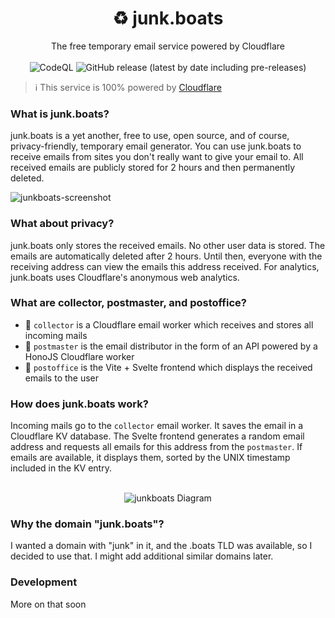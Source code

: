 <h1 align="center">♻️ junk.boats</h1>
<p align="center">The free temporary email service powered by Cloudflare
  <br>
  </br>
  <img alt="CodeQL" src="https://github.com/berrysauce/junk.boats/actions/workflows/github-code-scanning/codeql/badge.svg">
  <img alt="GitHub release (latest by date including pre-releases)" src="https://img.shields.io/github/v/release/berrysauce/junk.boats?color=blue&include_prereleases&label=latest%20release">
</p>

> ℹ️ This service is 100% powered by [Cloudflare](https://www.cloudflare.com/)

### What is junk.boats?
junk.boats is a yet another, free to use, open source, and of course, privacy-friendly, temporary email generator. You can use junk.boats to receive emails from sites you don't really want to give your email to. All received emails are publicly stored for 2 hours and then permanently deleted.

<img alt="junkboats-screenshot" src="https://bcdn.berrysauce.me/shared/screely-1676654369981.png">

### What about privacy?
junk.boats only stores the received emails. No other user data is stored. The emails are automatically deleted after 2 hours. Until then, everyone with the receiving address can view the emails this address received. For analytics, junk.boats uses Cloudflare's anonymous web analytics.

### What are collector, postmaster, and postoffice?
- 📮 `collector` is a Cloudflare email worker which receives and stores all incoming mails
- 🚚 `postmaster` is the email distributor in the form of an API powered by a HonoJS Cloudflare worker
- 🏤 `postoffice` is the Vite + Svelte frontend which displays the received emails to the user

### How does junk.boats work?
Incoming mails go to the `collector` email worker. It saves the email in a Cloudflare KV database. The Svelte frontend generates a random email address and requests all emails for this address from the `postmaster`. If emails are available, it displays them, sorted by the UNIX timestamp included in the KV entry.

<p align="center">
  <br>
  <img alt="junkboats Diagram" src="https://bcdn.berrysauce.me/shared/Unbenanntes%20Diagramm.drawio(3).png">
  <br>
</p>

### Why the domain "junk.boats"?
I wanted a domain with "junk" in it, and the .boats TLD was available, so I decided to use that. I might add additional similar domains later.

### Development
More on that soon
